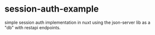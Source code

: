 # session-auth-example
simple session auth implementation in nuxt using the json-server lib as a "db" with restapi endpoints.
